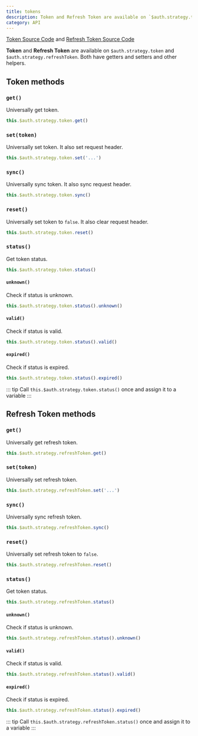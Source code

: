 ```yaml
---
title: tokens
description: Token and Refresh Token are available on `$auth.strategy.token` and `$auth.strategy.refreshToken`. Both have getters and setters and other helpers.
category: API
---
```


[Token Source Code](https://github.com/nuxt-community/auth-module/blob/dev/src/inc/token.ts) and [Refresh Token Source Code](https://github.com/nuxt-community/auth-module/blob/dev/src/inc/refresh-token.ts)

**Token** and **Refresh Token** are available on `$auth.strategy.token` and `$auth.strategy.refreshToken`. Both have getters and setters and other helpers.

## Token methods

### `get()`

Universally get token.

```js
this.$auth.strategy.token.get()
```

### `set(token)`

Universally set token. It also set request header.

```js
this.$auth.strategy.token.set('...')
```

### `sync()`

Universally sync token. It also sync request header.

```js
this.$auth.strategy.token.sync()
```

### `reset()`

Universally set token to `false`. It also clear request header.

```js
this.$auth.strategy.token.reset()
```

### `status()`

Get token status.

```js
this.$auth.strategy.token.status()
```

#### `unknown()`

Check if status is unknown.

```js
this.$auth.strategy.token.status().unknown()
```

#### `valid()`

Check if status is valid.

```js
this.$auth.strategy.token.status().valid()
```

#### `expired()`

Check if status is expired.

```js
this.$auth.strategy.token.status().expired()
```

::: tip
Call `this.$auth.strategy.token.status()` once and assign it to a variable
:::

## Refresh Token methods

### `get()`

Universally get refresh token.

```js
this.$auth.strategy.refreshToken.get()
```

### `set(token)`

Universally set refresh token.

```js
this.$auth.strategy.refreshToken.set('...')
```

### `sync()`

Universally sync refresh token.

```js
this.$auth.strategy.refreshToken.sync()
```

### `reset()`

Universally set refresh token to `false`.

```js
this.$auth.strategy.refreshToken.reset()
```

### `status()`

Get token status.

```js
this.$auth.strategy.refreshToken.status()
```

#### `unknown()`

Check if status is unknown.

```js
this.$auth.strategy.refreshToken.status().unknown()
```

#### `valid()`

Check if status is valid.

```js
this.$auth.strategy.refreshToken.status().valid()
```

#### `expired()`

Check if status is expired.

```js
this.$auth.strategy.refreshToken.status().expired()
```

::: tip
Call `this.$auth.strategy.refreshToken.status()` once and assign it to a variable
:::